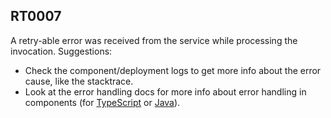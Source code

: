 ## RT0007

A retry-able error was received from the service while processing the invocation. Suggestions:

* Check the component/deployment logs to get more info about the error cause, like the stacktrace.
* Look at the error handling docs for more info about error handling in components (for [TypeScript](https://docs.restate.dev/develop/ts/error-handling) or [Java](https://docs.restate.dev/develop/java/error-handling)).
